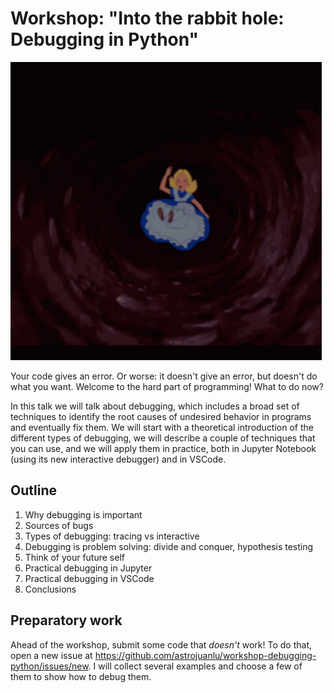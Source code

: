 # Workshop: "Into the rabbit hole: Debugging in Python"

![Rabbit hole](./img/rabbit-hole.gif)

Your code gives an error. Or worse: it doesn't give an error, but doesn't do what you want.
Welcome to the hard part of programming! What to do now?

In this talk we will talk about debugging, which includes a broad set of techniques
to identify the root causes of undesired behavior in programs and eventually fix them.
We will start with a theoretical introduction of the different types of debugging,
we will describe a couple of techniques that you can use, and we will apply them in practice,
both in Jupyter Notebook (using its new interactive debugger) and in VSCode.

## Outline

1. Why debugging is important
2. Sources of bugs
3. Types of debugging: tracing vs interactive
4. Debugging is problem solving: divide and conquer, hypothesis testing
5. Think of your future self
6. Practical debugging in Jupyter
7. Practical debugging in VSCode
8. Conclusions

## Preparatory work

Ahead of the workshop, submit some code that *doesn't* work!
To do that, open a new issue at https://github.com/astrojuanlu/workshop-debugging-python/issues/new.
I will collect several examples and choose a few of them to show how to debug them.
